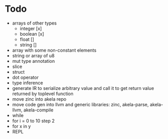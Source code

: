 # Todo
* arrays of other types
  * integer [x]
  * boolean [x]
  * float []
  * string []
* array with some non-constant elements
* string or array of u8
* mut type annotation
* slice
* struct
* dot operator
* type inference
* generate IR to serialize arbitrary value and call it to get return value returned by toplevel function
* move zinc into akela repo
* move code gen into llvm and generic libraries: zinc, akela-parse, akela-llvm, akela-compile
* while
* for i = 0 to 10 step 2
* for x in y
* REPL
